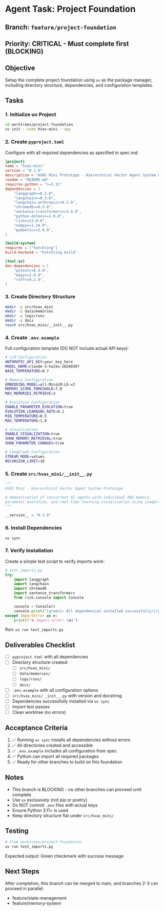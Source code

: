 # Agent Task: Project Foundation

## Branch: `feature/project-foundation`

## Priority: CRITICAL - Must complete first (BLOCKING)

## Objective
Setup the complete project foundation using `uv` as the package manager, including directory structure, dependencies, and configuration templates.

## Tasks

### 1. Initialize uv Project
```bash
cd worktrees/project-foundation
uv init --name hvas-mini --app
```

### 2. Create `pyproject.toml`
Configure with all required dependencies as specified in spec.md:

```toml
[project]
name = "hvas-mini"
version = "0.1.0"
description = "HVAS Mini Prototype - Hierarchical Vector Agent System with LangGraph"
readme = "README.md"
requires-python = ">=3.11"
dependencies = [
    "langgraph>=0.2.0",
    "langchain>=0.3.0",
    "langchain-anthropic>=0.2.0",
    "chromadb>=0.5.0",
    "sentence-transformers>=3.0.0",
    "python-dotenv>=1.0.0",
    "rich>=13.0.0",
    "numpy>=1.24.0",
    "pydantic>=2.0.0",
]

[build-system]
requires = ["hatchling"]
build-backend = "hatchling.build"

[tool.uv]
dev-dependencies = [
    "pytest>=8.0.0",
    "mypy>=1.8.0",
    "ruff>=0.2.0",
]
```

### 3. Create Directory Structure
```bash
mkdir -p src/hvas_mini
mkdir -p data/memories
mkdir -p logs/runs
mkdir -p docs
touch src/hvas_mini/__init__.py
```

### 4. Create `.env.example`
Full configuration template (DO NOT include actual API keys):

```bash
# LLM Configuration
ANTHROPIC_API_KEY=your_key_here
MODEL_NAME=claude-3-haiku-20240307
BASE_TEMPERATURE=0.7

# Memory Configuration
EMBEDDING_MODEL=all-MiniLM-L6-v2
MEMORY_SCORE_THRESHOLD=7.0
MAX_MEMORIES_RETRIEVE=3

# Evolution Configuration
ENABLE_PARAMETER_EVOLUTION=true
EVOLUTION_LEARNING_RATE=0.1
MIN_TEMPERATURE=0.5
MAX_TEMPERATURE=1.0

# Visualization
ENABLE_VISUALIZATION=true
SHOW_MEMORY_RETRIEVAL=true
SHOW_PARAMETER_CHANGES=true

# LangGraph Configuration
STREAM_MODE=values
RECURSION_LIMIT=10
```

### 5. Create `src/hvas_mini/__init__.py`
```python
"""
HVAS Mini - Hierarchical Vector Agent System Prototype

A demonstration of concurrent AI agents with individual RAG memory,
parameter evolution, and real-time learning visualization using LangGraph.
"""

__version__ = "0.1.0"
```

### 6. Install Dependencies
```bash
uv sync
```

### 7. Verify Installation
Create a simple test script to verify imports work:

```python
# test_imports.py
try:
    import langgraph
    import langchain
    import chromadb
    import sentence_transformers
    from rich.console import Console

    console = Console()
    console.print("[green]✓ All dependencies installed successfully![/green]")
except ImportError as e:
    print(f"❌ Import error: {e}")
```

Run: `uv run test_imports.py`

## Deliverables Checklist

- [ ] `pyproject.toml` with all dependencies
- [ ] Directory structure created:
  - [ ] `src/hvas_mini/`
  - [ ] `data/memories/`
  - [ ] `logs/runs/`
  - [ ] `docs/`
- [ ] `.env.example` with all configuration options
- [ ] `src/hvas_mini/__init__.py` with version and docstring
- [ ] Dependencies successfully installed via `uv sync`
- [ ] Import test passes
- [ ] Clean worktree (no errors)

## Acceptance Criteria

1. ✅ Running `uv sync` installs all dependencies without errors
2. ✅ All directories created and accessible
3. ✅ `.env.example` includes all configuration from spec
4. ✅ Python can import all required packages
5. ✅ Ready for other branches to build on this foundation

## Notes

- This branch is BLOCKING - no other branches can proceed until complete
- Use `uv` exclusively (not pip or poetry)
- Do NOT commit `.env` files with actual keys
- Ensure Python 3.11+ is used
- Keep directory structure flat under `src/hvas_mini/`

## Testing

```bash
# From worktrees/project-foundation
uv run test_imports.py
```

Expected output: Green checkmark with success message

## Next Steps

After completion, this branch can be merged to main, and branches 2-3 can proceed in parallel:
- feature/state-management
- feature/memory-system
